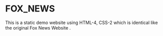 # FOX_NEWS
This is a static demo website using HTML-4, CSS-2 which is identical like the original Fox News Website .
